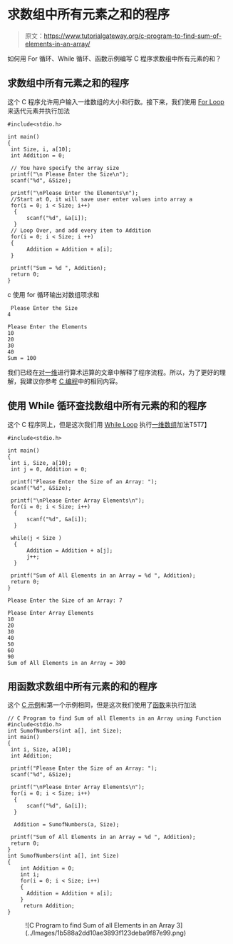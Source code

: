 # 求数组中所有元素之和的程序

> 原文：<https://www.tutorialgateway.org/c-program-to-find-sum-of-elements-in-an-array/>

如何用 For 循环、While 循环、函数示例编写 C 程序求数组中所有元素的和？

## 求数组中所有元素之和的程序

这个 C 程序允许用户输入一维数组的大小和行数。接下来，我们使用 [For Loop](https://www.tutorialgateway.org/for-loop-in-c-programming/) 来迭代元素并执行加法

```
#include<stdio.h>

int main()
{
 int Size, i, a[10];
 int Addition = 0;

 // You have specify the array size 
 printf("\n Please Enter the Size\n");
 scanf("%d", &Size);

 printf("\nPlease Enter the Elements\n");
 //Start at 0, it will save user enter values into array a 
 for(i = 0; i < Size; i++)
  {
      scanf("%d", &a[i]);
  }
 // Loop Over, and add every item to Addition 
 for(i = 0; i < Size; i ++)
 {
      Addition = Addition + a[i]; 
 }

 printf("Sum = %d ", Addition);
 return 0;
}
```

c 使用 for 循环输出对数组项求和

```
 Please Enter the Size
4

Please Enter the Elements
10
20
30
40
Sum = 100 
```

我们已经在[对一维](https://www.tutorialgateway.org/c-program-to-perform-arithmetic-operations-on-arrays/ "C Program to Perform Arithmetic Operations on Arrays")进行算术运算的文章中解释了程序流程。所以，为了更好的理解，我建议你参考 [C 编程](https://www.tutorialgateway.org/c-programming/)中的相同内容。

## 使用 While 循环查找数组中所有元素的和的程序

这个 C 程序同上，但是这次我们用 [While Loop](https://www.tutorialgateway.org/while-loop-in-c/) 执行[一维数组](https://www.tutorialgateway.org/array-in-c/)加法T5T7】

```
#include<stdio.h>

int main()
{
 int i, Size, a[10];
 int j = 0, Addition = 0;

 printf("Please Enter the Size of an Array: ");
 scanf("%d", &Size);

 printf("\nPlease Enter Array Elements\n");
 for(i = 0; i < Size; i++)
  {
      scanf("%d", &a[i]);
  }

 while(j < Size )
  {
      Addition = Addition + a[j]; 
      j++; 
  }

 printf("Sum of All Elements in an Array = %d ", Addition);
 return 0;
}
```

```
Please Enter the Size of an Array: 7

Please Enter Array Elements
10
20
30
40
50
60
90
Sum of All Elements in an Array = 300 
```

## 用函数求数组中所有元素的和的程序

这个 [C 示例](https://www.tutorialgateway.org/c-programming-examples/)和第一个示例相同，但是这次我们使用了[函数](https://www.tutorialgateway.org/functions-in-c/)来执行加法

```
// C Program to find Sum of all Elements in an Array using Function
#include<stdio.h>
int SumofNumbers(int a[], int Size);
int main()
{
 int i, Size, a[10];
 int Addition;

 printf("Please Enter the Size of an Array: ");
 scanf("%d", &Size);

 printf("\nPlease Enter Array Elements\n");
 for(i = 0; i < Size; i++)
  {
      scanf("%d", &a[i]);
  }

  Addition = SumofNumbers(a, Size);

 printf("Sum of All Elements in an Array = %d ", Addition);
 return 0;
} 
int SumofNumbers(int a[], int Size)
{
	int Addition = 0;
	int i;
 	for(i = 0; i < Size; i++)
 	{
      Addition = Addition + a[i]; 
 	}
	 return Addition;	
}
```

<figure class="wp-block-image">![C Program to find Sum of all Elements in an Array 3](../Images/1b588a2dd10ae3893f123deba9f87e99.png)</figure>